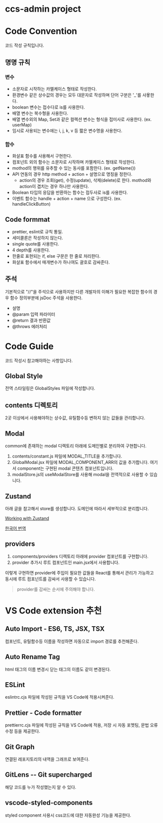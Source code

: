 # ccs-admin project

# Code Convention

코드 작성 규칙입니다.

## 명명 규칙

### 변수

-   소문자로 시작하는 카멜케이스 형태로 작성한다.
-   환경변수 같은 상수값의 경우는 모두 대문자로 작성하며 단어 구분은 '\_'를 사욯한다.
-   boolean 변수는 접수다로 is를 사용한다.
-   배열 변수는 복수형을 사용한다.
-   배열 변수외의 Map, Set과 같은 컬렉션 변수는 형식을 접미사로 사용한다. (ex. userMap)
-   임시로 사용되는 변수에는 i, j, k, v 등 짧은 변수명을 사용한다.

### 함수

-   화살표 함수를 사용해서 구현한다.
-   컴포넌트 외의 함수는 소문자로 시작하며 카멜케이스 형태로 작성한다.
-   mothod의 행위를 유추할 수 있는 동사를 포함한다. (ex. getName())
-   API 연동의 경우 http method + action + 설명으로 명칭을 정한다.
    -   action의 경우 조회(get), 수정(update), 삭제(delete)로 한다. mothod와 action이 겹치는 경우 하나만 사용한다.
-   Boolean 타입의 응답을 반환하는 함수는 접두사로 is를 사용한다.
-   이벤트 함수는 handle + action + name 으로 구성한다. (ex. handleClickButton)

## Code formmat

-   prettier, eslint로 규칙 통일.
-   세미콜론은 작성하지 않는다.
-   single quote를 사용한다.
-   4 depth를 사용한다.
-   한줄로 표현되는 if, else 구문은 한 줄로 처리한다.
-   화살표 함수에서 매개변수가 하나여도 괄호로 감싸준다.

## 주석

기본적으로 "//"을 주석으로 사용하지만 다른 개발자의 이해가 필요한 복잡한 함수의 경우 함수 정의부분에 jsDoc 주석을 사용한다.

-   설명
-   @param 입력 파라미터
-   @return 결과 반환값
-   @throws 에러처리

# Code Guide

코드 작성시 참고해야하는 사항입니다.

## Global Style

전역 스타일링은 GlobalStyles 파일에 작성합니다.

## contents 디렉토리

2곳 이상에서 사용해야하는 상수값, 유틸함수등 변하지 않는 값들을 관리합니다.

## Modal

common에 존재하는 modal 디렉토리 아래에 도메인별로 분리하여 구현합니다.

1. contents/constant.js 파일에 MODAL_TITLE을 추가합니다.
2. GlobalModal.jsx 파일에 MODAL_COMPONENT_ARR의 값을 추가합니다. 여기서 component는 구현된 modal 콘텐츠 컴포넌트입니다.
3. modalStore.js의 useModalStore를 사용해 modal을 전역적으로 사용할 수 있습니다.

## Zustand

아래 글을 참고해서 store를 생성합니다. 도메인에 따라서 세부적으로 분리합니다.

[Working with Zustand](https://tkdodo.eu/blog/working-with-zustand)

[한국어 번역](https://hyunjinee.notion.site/Working-with-Zustand-73c2d6bbb53d4c6e9944ddc5e23706a1)

## providers

1. components/providers 디렉토리 아래에 provider 컴포넌트를 구현합니다.
2. provider 추가시 루트 컴포넌트인 main.jsx에서 사용합니다.

이렇게 구현하면 provider에 주입이 필요한 값들을 React를 통해서 관리가 가능하고 동시에 루트 컴포넌트를 감싸서 사용할 수 있습니다.

> provider를 감싸는 순서에 주의해야 합니다.

# VS Code extension 추천

## Auto Import - ES6, TS, JSX, TSX

컴포넌트, 유틸함수등 이름을 작성하면 자동으로 import 경로를 추천해준다.

## Auto Rename Tag

html 태그의 이름 변경시 닫는 태그의 이름도 같이 변경된다.

## ESLint

eslintrc.cjs 파일에 작성된 규칙을 VS Code에 적용시켜준다.

## Prettier - Code formatter

prettierrc.cjs 파일에 작성된 규칙을 VS Code에 적용, 저장 시 자동 포멧팅, 문법 오류 수정 등을 제공한다.

## Git Graph

연결된 레포지토리의 내역을 그래프로 보여준다.

## GitLens -- Git supercharged

해당 코드를 누가 작성했는지 알 수 있다.

## vscode-styled-components

styled component 사용시 css코드에 대한 자동완성 기능을 제공한다.
